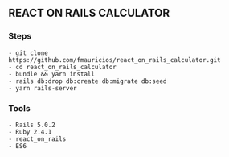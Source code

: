 ## REACT ON RAILS CALCULATOR

### Steps

```
- git clone https://github.com/fmauricios/react_on_rails_calculator.git
- cd react_on_rails_calculator
- bundle && yarn install
- rails db:drop db:create db:migrate db:seed
- yarn rails-server
```

### Tools

```
- Rails 5.0.2
- Ruby 2.4.1
- react_on_rails
- ES6
```
